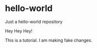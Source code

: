 # hello-world
Just a hello-world repository

Hey Hey Hey!

This is a tutorial. I am making fake changes.

